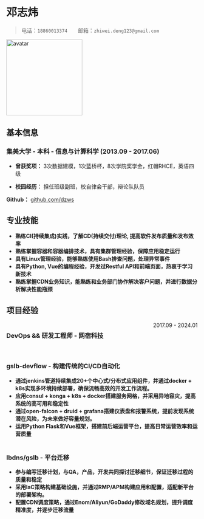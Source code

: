 # 邓志炜

> 电话：`18860013374`&emsp;&emsp;邮箱：`zhiwei.deng123@gmail.com`

<img src="https://avatars.githubusercontent.com/u/583231?v=4" alt="avatar" width="200" height="200">

## 基本信息

### 集美大学 - 本科 - 信息与计算科学 (2013.09 - 2017.06)

- **曾获奖项：** 3次数据建模，1次蓝桥杯，8次学院奖学金，红帽RHCE，英语四级

- **校园经历：** 担任班级副班，校自律会干部，辩论队队员

**Github：** [github.com/dzws](https://github.com/dzws)&ensp;

## 专业技能

- **熟练CI(持续集成)实践，了解CD(持续交付)理论, 提高软件发布质量和发布效率**
- **熟练掌握容器和容器编排技术，具有集群管理经验，保障应用稳定运行**
- **具有Linux管理经验，能够熟练使用Bash排查问题，处理异常事件**
- **具有Python, Vue的编程经验，开发过Restful API和前端页面，热衷于学习新技术**
- **熟练掌握CDN业务知识，能熟练和业务部门协作解决客户问题，并进行数据分析解决性能瓶颈**

## 项目经验

<div style="display: flex; justify-content: space-between;">
    <h3>DevOps && 研发工程师 - 网宿科技</h3> <span style="text-align: right">2017.09 - 2024.01</span>
</div>
&nbsp;

### gslb-devflow - 构建传统的CI/CD自动化

- **通过jenkins管道持续集成20+个中心式/分布式应用组件，并通过docker + k8s实现多环境持续部署，确保流畅高效的开发工作流程。**
- **应用consul + konga + k8s + docker搭建服务网格，并采用异地容灾，提高系统的高可用和稳定性**
- **通过open-falcon + druid + grafana搭建仪表盘和报警系统，提前发现系统潜在风险，为未来做好容量规划。**
- **运用Python Flask和Vue框架，搭建前后端运营平台，提高日常运营效率和运营质量**  
&nbsp;
### lbdns/gslb - 平台迁移
- **参与编写迁移计划，与QA，产品，开发共同探讨迁移细节，保证迁移过程的质量和稳定**
- **采用IaC策略构建基础设施，并通过RMP/APM构建应用和配置，适配新平台的部署架构。**
- **配置CDN调度策略，通过Enom/Aliyun/GoDaddy修改域名规划，提升调度精准度，并逐步迁移流量**
